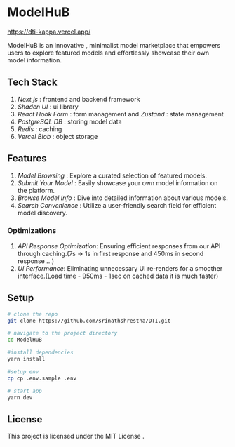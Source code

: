 # **ModelHuB**

https://dti-kappa.vercel.app/

ModelHuB is an innovative , minimalist model marketplace that empowers users to explore featured models and effortlessly showcase their own model information.

## **Tech Stack**

1. _Next.js_ : frontend and backend framework
2. _Shadcn UI_ : ui library 
3. _React Hook Form_ : form management and _Zustand_ : state management  
4. _PostgreSQL DB_ : storing model data 
5. _Redis_ : caching
6. _Vercel Blob_ : object storage

## Features

1. _Model Browsing_ : Explore a curated selection of featured models.
2. _Submit Your Model_ : Easily showcase your own model information on the platform.
3. _Browse Model Info_ : Dive into detailed information about various models.
4. _Search Convenience_ : Utilize a user-friendly search field for efficient model discovery.

### Optimizations

1. _API Response Optimization_: Ensuring  efficient responses from our API through caching.(7s -> 1s in first response and 450ms in second response ...)
2. _UI Performance_: Eliminating unnecessary UI re-renders for a smoother interface.(Load time - 950ms - 1sec on cached data  it is much faster)

## **Setup**

```bash 
# clone the repo 
git clone https://github.com/srinathshrestha/DTI.git

# navigate to the project directory
cd ModelHuB 

#install dependencies
yarn install 

#setup env 
cp cp .env.sample .env

# start app
yarn dev
```



## License

This project is licensed under the MIT License .
